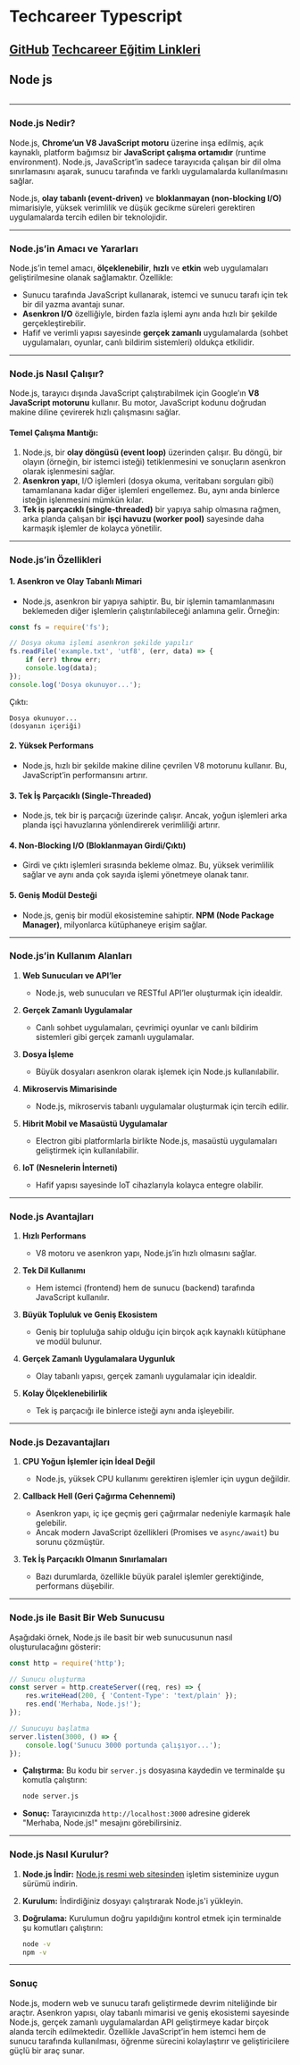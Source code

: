 # Techcareer Typescript
[GitHub](https://github.com/hamitmizrak/techcareer_2025_typescript_1)
[Techcareer Eğitim Linkleri](https://www.techcareer.net/courses)
---

## Node js
```sh

```
---

### **Node.js Nedir?**

Node.js, **Chrome’un V8 JavaScript motoru** üzerine inşa edilmiş, açık kaynaklı, platform bağımsız bir **JavaScript çalışma ortamıdır** (runtime environment). 
Node.js, JavaScript’in sadece tarayıcıda çalışan bir dil olma sınırlamasını aşarak, sunucu tarafında ve farklı uygulamalarda kullanılmasını sağlar. 

Node.js, **olay tabanlı (event-driven)** ve **bloklanmayan (non-blocking I/O)** mimarisiyle, yüksek verimlilik ve düşük gecikme süreleri gerektiren uygulamalarda tercih edilen bir teknolojidir.

---

### **Node.js’in Amacı ve Yararları**

Node.js’in temel amacı, **ölçeklenebilir**, **hızlı** ve **etkin** web uygulamaları geliştirilmesine olanak sağlamaktır. Özellikle:

- Sunucu tarafında JavaScript kullanarak, istemci ve sunucu tarafı için tek bir dil yazma avantajı sunar.
- **Asenkron I/O** özelliğiyle, birden fazla işlemi aynı anda hızlı bir şekilde gerçekleştirebilir.
- Hafif ve verimli yapısı sayesinde **gerçek zamanlı** uygulamalarda (sohbet uygulamaları, oyunlar, canlı bildirim sistemleri) oldukça etkilidir.

---

### **Node.js Nasıl Çalışır?**

Node.js, tarayıcı dışında JavaScript çalıştırabilmek için Google’ın **V8 JavaScript motorunu** kullanır. Bu motor, JavaScript kodunu doğrudan makine diline çevirerek hızlı çalışmasını sağlar.

#### **Temel Çalışma Mantığı:**
1. Node.js, bir **olay döngüsü (event loop)** üzerinden çalışır. Bu döngü, bir olayın (örneğin, bir istemci isteği) tetiklenmesini ve sonuçların asenkron olarak işlenmesini sağlar.
2. **Asenkron yapı**, I/O işlemleri (dosya okuma, veritabanı sorguları gibi) tamamlanana kadar diğer işlemleri engellemez. Bu, aynı anda binlerce isteğin işlenmesini mümkün kılar.
3. **Tek iş parçacıklı (single-threaded)** bir yapıya sahip olmasına rağmen, arka planda çalışan bir **işçi havuzu (worker pool)** sayesinde daha karmaşık işlemler de kolayca yönetilir.

---

### **Node.js’in Özellikleri**

#### 1. **Asenkron ve Olay Tabanlı Mimari**
- Node.js, asenkron bir yapıya sahiptir. Bu, bir işlemin tamamlanmasını beklemeden diğer işlemlerin çalıştırılabileceği anlamına gelir. Örneğin:

```javascript
const fs = require('fs');

// Dosya okuma işlemi asenkron şekilde yapılır
fs.readFile('example.txt', 'utf8', (err, data) => {
    if (err) throw err;
    console.log(data);
});
console.log('Dosya okunuyor...');
```

Çıktı:
```
Dosya okunuyor...
(dosyanın içeriği)
```

#### 2. **Yüksek Performans**
- Node.js, hızlı bir şekilde makine diline çevrilen V8 motorunu kullanır. Bu, JavaScript’in performansını artırır.

#### 3. **Tek İş Parçacıklı (Single-Threaded)**
- Node.js, tek bir iş parçacığı üzerinde çalışır. Ancak, yoğun işlemleri arka planda işçi havuzlarına yönlendirerek verimliliği artırır.

#### 4. **Non-Blocking I/O (Bloklanmayan Girdi/Çıktı)**
- Girdi ve çıktı işlemleri sırasında bekleme olmaz. Bu, yüksek verimlilik sağlar ve aynı anda çok sayıda işlemi yönetmeye olanak tanır.

#### 5. **Geniş Modül Desteği**
- Node.js, geniş bir modül ekosistemine sahiptir. **NPM (Node Package Manager)**, milyonlarca kütüphaneye erişim sağlar.

---

### **Node.js’in Kullanım Alanları**

1. **Web Sunucuları ve API’ler**
   - Node.js, web sunucuları ve RESTful API’ler oluşturmak için idealdir.

2. **Gerçek Zamanlı Uygulamalar**
   - Canlı sohbet uygulamaları, çevrimiçi oyunlar ve canlı bildirim sistemleri gibi gerçek zamanlı uygulamalar.

3. **Dosya İşleme**
   - Büyük dosyaları asenkron olarak işlemek için Node.js kullanılabilir.

4. **Mikroservis Mimarisinde**
   - Node.js, mikroservis tabanlı uygulamalar oluşturmak için tercih edilir.

5. **Hibrit Mobil ve Masaüstü Uygulamalar**
   - Electron gibi platformlarla birlikte Node.js, masaüstü uygulamaları geliştirmek için kullanılabilir.

6. **IoT (Nesnelerin İnterneti)**
   - Hafif yapısı sayesinde IoT cihazlarıyla kolayca entegre olabilir.

---

### **Node.js Avantajları**

1. **Hızlı Performans**
   - V8 motoru ve asenkron yapı, Node.js’in hızlı olmasını sağlar.

2. **Tek Dil Kullanımı**
   - Hem istemci (frontend) hem de sunucu (backend) tarafında JavaScript kullanılır.

3. **Büyük Topluluk ve Geniş Ekosistem**
   - Geniş bir topluluğa sahip olduğu için birçok açık kaynaklı kütüphane ve modül bulunur.

4. **Gerçek Zamanlı Uygulamalara Uygunluk**
   - Olay tabanlı yapısı, gerçek zamanlı uygulamalar için idealdir.

5. **Kolay Ölçeklenebilirlik**
   - Tek iş parçacığı ile binlerce isteği aynı anda işleyebilir.

---

### **Node.js Dezavantajları**

1. **CPU Yoğun İşlemler için İdeal Değil**
   - Node.js, yüksek CPU kullanımı gerektiren işlemler için uygun değildir.

2. **Callback Hell (Geri Çağırma Cehennemi)**
   - Asenkron yapı, iç içe geçmiş geri çağırmalar nedeniyle karmaşık hale gelebilir. 
   - Ancak modern JavaScript özellikleri (Promises ve `async/await`) bu sorunu çözmüştür.

3. **Tek İş Parçacıklı Olmanın Sınırlamaları**
   - Bazı durumlarda, özellikle büyük paralel işlemler gerektiğinde, performans düşebilir.

---

### **Node.js ile Basit Bir Web Sunucusu**

Aşağıdaki örnek, Node.js ile basit bir web sunucusunun nasıl oluşturulacağını gösterir:

```javascript
const http = require('http');

// Sunucu oluşturma
const server = http.createServer((req, res) => {
    res.writeHead(200, { 'Content-Type': 'text/plain' });
    res.end('Merhaba, Node.js!');
});

// Sunucuyu başlatma
server.listen(3000, () => {
    console.log('Sunucu 3000 portunda çalışıyor...');
});
```

- **Çalıştırma:**
  Bu kodu bir `server.js` dosyasına kaydedin ve terminalde şu komutla çalıştırın:
  ```bash
  node server.js
  ```

- **Sonuç:**
  Tarayıcınızda `http://localhost:3000` adresine giderek "Merhaba, Node.js!" mesajını görebilirsiniz.

---

### **Node.js Nasıl Kurulur?**

1. **Node.js İndir:**
   [Node.js resmi web sitesinden](https://nodejs.org) işletim sisteminize uygun sürümü indirin.

2. **Kurulum:**
   İndirdiğiniz dosyayı çalıştırarak Node.js'i yükleyin.

3. **Doğrulama:**
   Kurulumun doğru yapıldığını kontrol etmek için terminalde şu komutları çalıştırın:
   ```bash
   node -v
   npm -v
   ```

---

### **Sonuç**

Node.js, modern web ve sunucu tarafı geliştirmede devrim niteliğinde bir araçtır. 
Asenkron yapısı, olay tabanlı mimarisi ve geniş ekosistemi sayesinde 
Node.js, gerçek zamanlı uygulamalardan API geliştirmeye kadar birçok alanda tercih edilmektedir. 
Özellikle JavaScript’in hem istemci hem de sunucu tarafında kullanılması, 
öğrenme sürecini kolaylaştırır ve geliştiricilere güçlü bir araç sunar.